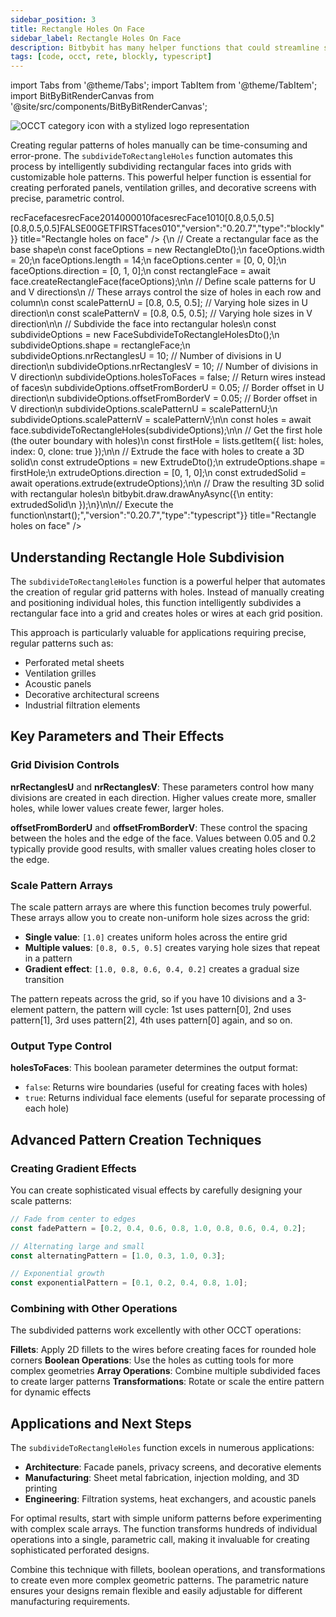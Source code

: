 ```yaml
---
sidebar_position: 3
title: Rectangle Holes On Face
sidebar_label: Rectangle Holes On Face
description: Bitbybit has many helper functions that could streamline some of the modeling tasks, such as subdividing given rectangle faces into multiple holes or wires.
tags: [code, occt, rete, blockly, typescript]
---
```


import Tabs from '@theme/Tabs';
import TabItem from '@theme/TabItem';
import BitByBitRenderCanvas from '@site/src/components/BitByBitRenderCanvas';

<img 
  class="category-icon-small" 
  src="https://s.bitbybit.dev/assets/icons/white/occt-icon.svg" 
  alt="OCCT category icon with a stylized logo representation" 
  title="OCCT category icon" />

Creating regular patterns of holes manually can be time-consuming and error-prone. The `subdivideToRectangleHoles` function automates this process by intelligently subdividing rectangular faces into grids with customizable hole patterns. This powerful helper function is essential for creating perforated panels, ventilation grilles, and decorative screens with precise, parametric control.

<Tabs groupId="simple-holes-live-examples">
<TabItem value="rete" label="Rete">
    <BitByBitRenderCanvas
    requireManualStart={true}
    script={{"script":"{\"id\":\"rete-v2-json\",\"nodes\":{\"5426441c41e8f5cf\":{\"id\":\"5426441c41e8f5cf\",\"name\":\"bitbybit.occt.shapes.face.createRectangleFace\",\"customName\":\"rectangle face\",\"async\":true,\"drawable\":true,\"data\":{\"genericNodeData\":{\"hide\":true,\"oneOnOne\":false,\"flatten\":0,\"forceExecution\":false},\"width\":20,\"length\":14,\"center\":[0,0,0],\"direction\":[0,1,0]},\"inputs\":{},\"position\":[345.2983055114746,314.52503173302796]},\"f22217faf02b0785\":{\"id\":\"f22217faf02b0785\",\"name\":\"bitbybit.occt.shapes.face.subdivideToRectangleHoles\",\"customName\":\"subdivide to rectangle holes\",\"async\":true,\"drawable\":true,\"data\":{\"genericNodeData\":{\"hide\":false,\"oneOnOne\":false,\"flatten\":0,\"forceExecution\":false},\"nrRectanglesU\":10,\"nrRectanglesV\":10,\"holesToFaces\":false,\"offsetFromBorderU\":0.05,\"offsetFromBorderV\":0.05},\"inputs\":{\"shape\":{\"connections\":[{\"node\":\"5426441c41e8f5cf\",\"output\":\"result\",\"data\":{}}]},\"scalePatternU\":{\"connections\":[{\"node\":\"550f3b6b8b2aa505\",\"output\":\"result\",\"data\":{}}]},\"scalePatternV\":{\"connections\":[{\"node\":\"99dd6ff34f6653e7\",\"output\":\"result\",\"data\":{}}]}},\"position\":[786.5151933544087,313.81030977782325]},\"6cabc11ad209ab15\":{\"id\":\"6cabc11ad209ab15\",\"name\":\"bitbybit.occt.operations.extrude\",\"customName\":\"extrude\",\"async\":true,\"drawable\":true,\"data\":{\"genericNodeData\":{\"hide\":false,\"oneOnOne\":false,\"flatten\":0,\"forceExecution\":false},\"direction\":[0,1,0]},\"inputs\":{\"shape\":{\"connections\":[{\"node\":\"1371efdcc602ecab\",\"output\":\"result\",\"data\":{}}]}},\"position\":[1617.2367813648507,314.2527322269106]},\"1371efdcc602ecab\":{\"id\":\"1371efdcc602ecab\",\"name\":\"bitbybit.lists.getItem\",\"customName\":\"get item\",\"async\":false,\"drawable\":false,\"data\":{\"genericNodeData\":{\"hide\":false,\"oneOnOne\":false,\"flatten\":0,\"forceExecution\":false},\"index\":0,\"clone\":true},\"inputs\":{\"list\":{\"connections\":[{\"node\":\"f22217faf02b0785\",\"output\":\"result\",\"data\":{}}]}},\"position\":[1224.9600069760618,315.2106752901691]},\"550f3b6b8b2aa505\":{\"id\":\"550f3b6b8b2aa505\",\"name\":\"bitbybit.json.parse\",\"customName\":\"parse\",\"async\":false,\"drawable\":false,\"data\":{\"genericNodeData\":{\"hide\":false,\"oneOnOne\":false,\"flatten\":0,\"forceExecution\":false},\"text\":\"[0.8,0.5,0.5]\"},\"inputs\":{},\"position\":[350.8630642517603,710.2281472271986]},\"99dd6ff34f6653e7\":{\"id\":\"99dd6ff34f6653e7\",\"name\":\"bitbybit.json.parse\",\"customName\":\"parse\",\"async\":false,\"drawable\":false,\"data\":{\"genericNodeData\":{\"hide\":false,\"oneOnOne\":false,\"flatten\":0,\"forceExecution\":false},\"text\":\"[0.8,0.5,0.5]\"},\"inputs\":{},\"position\":[349.19129322805645,984.5341384541671]}}}","version":"0.20.7","type":"rete"}}
    title="Rectangle holes on face"
    />
</TabItem>
<TabItem value="blockly" label="Blockly">
  <BitByBitRenderCanvas
    requireManualStart={true}
    script={{"script":"<xml xmlns=\"https://developers.google.com/blockly/xml\"><variables><variable id=\"Ldvr:Za]@6t%YtYC(fZb\">recFace</variable><variable id=\"[RsUo.DvUrH~{%iBh25D\">faces</variable></variables><block type=\"variables_set\" id=\"#1~0gby0xZk8BO,0au)F\" x=\"-166\" y=\"-194\"><field name=\"VAR\" id=\"Ldvr:Za]@6t%YtYC(fZb\">recFace</field><value name=\"VALUE\"><block type=\"bitbybit.occt.shapes.face.createRectangleFace\" id=\"!CO=J-c2+^0!Ox{z}V;5\"><value name=\"Width\"><block type=\"math_number\" id=\"Vqs!Pi/zzVA5e1*lI[[9\"><field name=\"NUM\">20</field></block></value><value name=\"Length\"><block type=\"math_number\" id=\"6knDm(2V*qrR|Mo^60Bc\"><field name=\"NUM\">14</field></block></value><value name=\"Center\"><block type=\"bitbybit.point.pointXYZ\" id=\"FyX3}}prU6rpGBLQ=WPy\"><value name=\"X\"><block type=\"math_number\" id=\"~H@ceir4M7[DA~MvLDBP\"><field name=\"NUM\">0</field></block></value><value name=\"Y\"><block type=\"math_number\" id=\"B!MlWD2h$pO%{@^:Mh(?\"><field name=\"NUM\">0</field></block></value><value name=\"Z\"><block type=\"math_number\" id=\"G@JSlI}e{wV1c}56A5m}\"><field name=\"NUM\">0</field></block></value></block></value><value name=\"Direction\"><block type=\"bitbybit.vector.vectorXYZ\" id=\"W;x/E^G1dC2[lb}o|^#P\"><value name=\"X\"><block type=\"math_number\" id=\"of+NQsRv__X;NS.4BMsA\"><field name=\"NUM\">0</field></block></value><value name=\"Y\"><block type=\"math_number\" id=\"Rp5E9W2-LsY8~hI$4T%h\"><field name=\"NUM\">1</field></block></value><value name=\"Z\"><block type=\"math_number\" id=\"jmOx3r:l+B-^4RE[[py!\"><field name=\"NUM\">0</field></block></value></block></value></block></value><next><block type=\"variables_set\" id=\"7*Dk6WG}@Y{?+KX#Wxn^\"><field name=\"VAR\" id=\"[RsUo.DvUrH~{%iBh25D\">faces</field><value name=\"VALUE\"><block type=\"base_time_await_return\" id=\"vjom`14/B5SYKuy|@cw_\"><value name=\"Promise\"><block type=\"bitbybit.occt.shapes.face.subdivideToRectangleHoles\" id=\"dr/T6dz~Lzt~Qd_0E=km\"><value name=\"Shape\"><block type=\"variables_get\" id=\"pq-VMi[cY0$}OceV^cQq\"><field name=\"VAR\" id=\"Ldvr:Za]@6t%YtYC(fZb\">recFace</field></block></value><value name=\"NrRectanglesU\"><block type=\"math_number\" id=\"Gxk:(zAF=jKWG5Fm:Lq/\"><field name=\"NUM\">10</field></block></value><value name=\"NrRectanglesV\"><block type=\"math_number\" id=\"@~RkT9BVYLu~6^PDXP@g\"><field name=\"NUM\">10</field></block></value><value name=\"ScalePatternU\"><block type=\"bitbybit.json.parse\" id=\"{_5^AzQFL$^Ok7/3Nz6T\"><value name=\"Text\"><block type=\"text\" id=\"OVM=1TcL(/mmP,j2mSI^\"><field name=\"TEXT\">[0.8,0.5,0.5]</field></block></value></block></value><value name=\"ScalePatternV\"><block type=\"bitbybit.json.parse\" id=\"_Se=aS*hq5Jd.LqTrrj7\"><value name=\"Text\"><block type=\"text\" id=\"S.vHkTz=$=-l`=ce+w%z\"><field name=\"TEXT\">[0.8,0.5,0.5]</field></block></value></block></value><value name=\"HolesToFaces\"><block type=\"logic_boolean\" id=\"vWy]^U.7YhT$lswl9%l;\"><field name=\"BOOL\">FALSE</field></block></value><value name=\"OffsetFromBorderU\"><block type=\"math_number\" id=\"}qpPiTh8M3GwUtRI6wA}\"><field name=\"NUM\">0</field></block></value><value name=\"OffsetFromBorderV\"><block type=\"math_number\" id=\"M]`=VH%S{PH4[lXspvLb\"><field name=\"NUM\">0</field></block></value></block></value></block></value><next><block type=\"bitbybit.draw.drawAnyAsyncNoReturn\" id=\"!!?5^fe7i-g^xtw{ATr8\"><value name=\"Entity\"><block type=\"bitbybit.occt.operations.extrude\" id=\"fty*6;3RO/+nM[xu3NNC\"><value name=\"Shape\"><block type=\"lists_getIndex\" id=\"[lg1DA5UnpQV@@d$yLRf\"><mutation statement=\"false\" at=\"false\"></mutation><field name=\"MODE\">GET</field><field name=\"WHERE\">FIRST</field><value name=\"VALUE\"><block type=\"variables_get\" id=\"HVzV,F)c[d%.wXLB8a~Q\"><field name=\"VAR\" id=\"[RsUo.DvUrH~{%iBh25D\">faces</field></block></value></block></value><value name=\"Direction\"><block type=\"bitbybit.vector.vectorXYZ\" id=\"HP=F/oRd$JU.}YM/ia-]\"><value name=\"X\"><block type=\"math_number\" id=\"26/,~=7uu9b.%x=b)~#c\"><field name=\"NUM\">0</field></block></value><value name=\"Y\"><block type=\"math_number\" id=\"Q;w%YnF2d#eXe:G,t0Zo\"><field name=\"NUM\">1</field></block></value><value name=\"Z\"><block type=\"math_number\" id=\"o.cgs^H|o4an=xAKqO19\"><field name=\"NUM\">0</field></block></value></block></value></block></value></block></next></block></next></block></xml>","version":"0.20.7","type":"blockly"}}
    title="Rectangle holes on face"
    />
</TabItem>
<TabItem value="typescript" label="TypeScript">
<BitByBitRenderCanvas
    requireManualStart={true}
    script={{"script":"// Import required DTOs for face creation, subdivision, and extrusion\nconst { RectangleDto, FaceSubdivideToRectangleHolesDto, ExtrudeDto } = Bit.Inputs.OCCT;\n// Import type definitions for type safety\ntype TopoDSFacePointer = Bit.Inputs.OCCT.TopoDSFacePointer;\ntype TopoDSWirePointer = Bit.Inputs.OCCT.TopoDSWirePointer;\n\n// Get access to OCCT modules for face operations\nconst { face } = bitbybit.occt.shapes;\nconst { operations } = bitbybit.occt;\nconst { lists } = bitbybit;\n\n// Define the main function to create rectangle holes on a face\nconst start = async () => {\n    // Create a rectangular face as the base shape\n    const faceOptions = new RectangleDto();\n    faceOptions.width = 20;\n    faceOptions.length = 14;\n    faceOptions.center = [0, 0, 0];\n    faceOptions.direction = [0, 1, 0];\n    const rectangleFace = await face.createRectangleFace(faceOptions);\n\n    // Define scale patterns for U and V directions\n    // These arrays control the size of holes in each row and column\n    const scalePatternU = [0.8, 0.5, 0.5]; // Varying hole sizes in U direction\n    const scalePatternV = [0.8, 0.5, 0.5]; // Varying hole sizes in V direction\n\n    // Subdivide the face into rectangular holes\n    const subdivideOptions = new FaceSubdivideToRectangleHolesDto<TopoDSFacePointer>();\n    subdivideOptions.shape = rectangleFace;\n    subdivideOptions.nrRectanglesU = 10;        // Number of divisions in U direction\n    subdivideOptions.nrRectanglesV = 10;        // Number of divisions in V direction\n    subdivideOptions.holesToFaces = false;      // Return wires instead of faces\n    subdivideOptions.offsetFromBorderU = 0.05;  // Border offset in U direction\n    subdivideOptions.offsetFromBorderV = 0.05;  // Border offset in V direction\n    subdivideOptions.scalePatternU = scalePatternU;\n    subdivideOptions.scalePatternV = scalePatternV;\n\n    const holes = await face.subdivideToRectangleHoles(subdivideOptions);\n\n    // Get the first hole (the outer boundary with holes)\n    const firstHole = lists.getItem({ list: holes, index: 0, clone: true });\n\n    // Extrude the face with holes to create a 3D solid\n    const extrudeOptions = new ExtrudeDto<TopoDSWirePointer>();\n    extrudeOptions.shape = firstHole;\n    extrudeOptions.direction = [0, 1, 0];\n    const extrudedSolid = await operations.extrude(extrudeOptions);\n\n    // Draw the resulting 3D solid with rectangular holes\n    bitbybit.draw.drawAnyAsync({\n        entity: extrudedSolid\n    });\n}\n\n// Execute the function\nstart();","version":"0.20.7","type":"typescript"}}
    title="Rectangle holes on face"
    />
</TabItem>
</Tabs>

## Understanding Rectangle Hole Subdivision

The `subdivideToRectangleHoles` function is a powerful helper that automates the creation of regular grid patterns with holes. Instead of manually creating and positioning individual holes, this function intelligently subdivides a rectangular face into a grid and creates holes or wires at each grid position.

This approach is particularly valuable for applications requiring precise, regular patterns such as:
- Perforated metal sheets
- Ventilation grilles
- Acoustic panels
- Decorative architectural screens
- Industrial filtration elements

## Key Parameters and Their Effects

### Grid Division Controls

**nrRectanglesU** and **nrRectanglesV**: These parameters control how many divisions are created in each direction. Higher values create more, smaller holes, while lower values create fewer, larger holes.

**offsetFromBorderU** and **offsetFromBorderV**: These control the spacing between the holes and the edge of the face. Values between 0.05 and 0.2 typically provide good results, with smaller values creating holes closer to the edge.

### Scale Pattern Arrays

The scale pattern arrays are where this function becomes truly powerful. These arrays allow you to create non-uniform hole sizes across the grid:

- **Single value**: `[1.0]` creates uniform holes across the entire grid
- **Multiple values**: `[0.8, 0.5, 0.5]` creates varying hole sizes that repeat in a pattern
- **Gradient effect**: `[1.0, 0.8, 0.6, 0.4, 0.2]` creates a gradual size transition

The pattern repeats across the grid, so if you have 10 divisions and a 3-element pattern, the pattern will cycle: 1st uses pattern[0], 2nd uses pattern[1], 3rd uses pattern[2], 4th uses pattern[0] again, and so on.

### Output Type Control

**holesToFaces**: This boolean parameter determines the output format:
- `false`: Returns wire boundaries (useful for creating faces with holes)
- `true`: Returns individual face elements (useful for separate processing of each hole)

## Advanced Pattern Creation Techniques

### Creating Gradient Effects

You can create sophisticated visual effects by carefully designing your scale patterns:

```javascript
// Fade from center to edges
const fadePattern = [0.2, 0.4, 0.6, 0.8, 1.0, 0.8, 0.6, 0.4, 0.2];

// Alternating large and small
const alternatingPattern = [1.0, 0.3, 1.0, 0.3];

// Exponential growth
const exponentialPattern = [0.1, 0.2, 0.4, 0.8, 1.0];
```

### Combining with Other Operations

The subdivided patterns work excellently with other OCCT operations:

**Fillets**: Apply 2D fillets to the wires before creating faces for rounded hole corners
**Boolean Operations**: Use the holes as cutting tools for more complex geometries
**Array Operations**: Combine multiple subdivided faces to create larger patterns
**Transformations**: Rotate or scale the entire pattern for dynamic effects

## Applications and Next Steps

The `subdivideToRectangleHoles` function excels in numerous applications:

- **Architecture**: Facade panels, privacy screens, and decorative elements
- **Manufacturing**: Sheet metal fabrication, injection molding, and 3D printing
- **Engineering**: Filtration systems, heat exchangers, and acoustic panels

For optimal results, start with simple uniform patterns before experimenting with complex scale arrays. The function transforms hundreds of individual operations into a single, parametric call, making it invaluable for creating sophisticated perforated designs.

Combine this technique with fillets, boolean operations, and transformations to create even more complex geometric patterns. The parametric nature ensures your designs remain flexible and easily adjustable for different manufacturing requirements.
